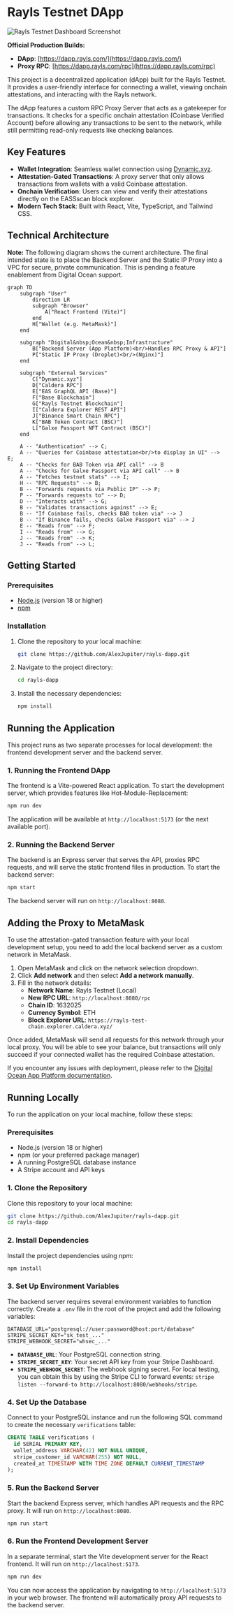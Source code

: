 # Rayls Testnet DApp

![Rayls Testnet Dashboard Screenshot](public/dashboardscreenshotwithglax.png)

**Official Production Builds:**
- **DApp**: [https://dapp.rayls.com/](https://dapp.rayls.com/)
- **Proxy RPC**: [https://dapp.rayls.com/rpc](https://dapp.rayls.com/rpc)

This project is a decentralized application (dApp) built for the Rayls Testnet. It provides a user-friendly interface for connecting a wallet, viewing onchain attestations, and interacting with the Rayls network.

The dApp features a custom RPC Proxy Server that acts as a gatekeeper for transactions. It checks for a specific onchain attestation (Coinbase Verified Account) before allowing any transactions to be sent to the network, while still permitting read-only requests like checking balances.

## Key Features

- **Wallet Integration**: Seamless wallet connection using [Dynamic.xyz](https://www.dynamic.xyz/).
- **Attestation-Gated Transactions**: A proxy server that only allows transactions from wallets with a valid Coinbase attestation.
- **Onchain Verification**: Users can view and verify their attestations directly on the EASSscan block explorer.
- **Modern Tech Stack**: Built with React, Vite, TypeScript, and Tailwind CSS.

## Technical Architecture

**Note:** The following diagram shows the current architecture. The final intended state is to place the Backend Server and the Static IP Proxy into a VPC for secure, private communication. This is pending a feature enablement from Digital Ocean support.

```mermaid
graph TD
    subgraph "User"
        direction LR
        subgraph "Browser"
            A["React Frontend (Vite)"]
        end
        H["Wallet (e.g. MetaMask)"]
    end

    subgraph "Digital&nbsp;Ocean&nbsp;Infrastructure"
        B["Backend Server (App Platform)<br/>Handles RPC Proxy & API"]
        P["Static IP Proxy (Droplet)<br/>(Nginx)"]
    end

    subgraph "External Services"
        C["Dynamic.xyz"]
        D["Caldera RPC"]
        E["EAS GraphQL API (Base)"]
        F["Base Blockchain"]
        G["Rayls Testnet Blockchain"]
        I["Caldera Explorer REST API"]
        J["Binance Smart Chain RPC"]
        K["BAB Token Contract (BSC)"]
        L["Galxe Passport NFT Contract (BSC)"]
    end

    A -- "Authentication" --> C;
    A -- "Queries for Coinbase attestation<br/>to display in UI" --> E;
    A -- "Checks for BAB Token via API call" --> B
    A -- "Checks for Galxe Passport via API call" --> B
    A -- "Fetches testnet stats" --> I;
    H -- "RPC Requests" --> B;
    B -- "Forwards requests via Public IP" --> P;
    P -- "Forwards requests to" --> D;
    D -- "Interacts with" --> G;
    B -- "Validates transactions against" --> E;
    B -- "If Coinbase fails, checks BAB token via" --> J
    B -- "If Binance fails, checks Galxe Passport via" --> J
    E -- "Reads from" --> F;
    I -- "Reads from" --> G;
    J -- "Reads from" --> K;
    J -- "Reads from" --> L;
```

## Getting Started

### Prerequisites

- [Node.js](https://nodejs.org/) (version 18 or higher)
- [npm](https://www.npmjs.com/)

### Installation

1.  Clone the repository to your local machine:
    ```bash
    git clone https://github.com/AlexJupiter/rayls-dapp.git
    ```

2.  Navigate to the project directory:
    ```bash
    cd rayls-dapp
    ```

3.  Install the necessary dependencies:
    ```bash
    npm install
    ```

## Running the Application

This project runs as two separate processes for local development: the frontend development server and the backend server.

### 1. Running the Frontend DApp

The frontend is a Vite-powered React application. To start the development server, which provides features like Hot-Module-Replacement:

```bash
npm run dev
```

The application will be available at `http://localhost:5173` (or the next available port).

### 2. Running the Backend Server

The backend is an Express server that serves the API, proxies RPC requests, and will serve the static frontend files in production. To start the backend server:

```bash
npm start
```

The backend server will run on `http://localhost:8080`.

## Adding the Proxy to MetaMask

To use the attestation-gated transaction feature with your local development setup, you need to add the local backend server as a custom network in MetaMask.

1.  Open MetaMask and click on the network selection dropdown.
2.  Click **Add network** and then select **Add a network manually**.
3.  Fill in the network details:
    *   **Network Name**: Rayls Testnet (Local)
    *   **New RPC URL**: `http://localhost:8080/rpc`
    *   **Chain ID**: 1632025
    *   **Currency Symbol**: ETH
    *   **Block Explorer URL**: `https://rayls-test-chain.explorer.caldera.xyz/`

Once added, MetaMask will send all requests for this network through your local proxy. You will be able to see your balance, but transactions will only succeed if your connected wallet has the required Coinbase attestation.

If you encounter any issues with deployment, please refer to the [Digital Ocean App Platform documentation](https://docs.digitalocean.com/products/app-platform/).

## Running Locally

To run the application on your local machine, follow these steps:

### Prerequisites

- Node.js (version 18 or higher)
- npm (or your preferred package manager)
- A running PostgreSQL database instance
- A Stripe account and API keys

### 1. Clone the Repository

Clone this repository to your local machine:

```bash
git clone https://github.com/AlexJupiter/rayls-dapp.git
cd rayls-dapp
```

### 2. Install Dependencies

Install the project dependencies using npm:

```bash
npm install
```

### 3. Set Up Environment Variables

The backend server requires several environment variables to function correctly. Create a `.env` file in the root of the project and add the following variables:

```
DATABASE_URL="postgresql://user:password@host:port/database"
STRIPE_SECRET_KEY="sk_test_..."
STRIPE_WEBHOOK_SECRET="whsec_..."
```

- **`DATABASE_URL`**: Your PostgreSQL connection string.
- **`STRIPE_SECRET_KEY`**: Your secret API key from your Stripe Dashboard.
- **`STRIPE_WEBHOOK_SECRET`**: The webhook signing secret. For local testing, you can obtain this by using the Stripe CLI to forward events: `stripe listen --forward-to http://localhost:8080/webhooks/stripe`.

### 4. Set Up the Database

Connect to your PostgreSQL instance and run the following SQL command to create the necessary `verifications` table:

```sql
CREATE TABLE verifications (
  id SERIAL PRIMARY KEY,
  wallet_address VARCHAR(42) NOT NULL UNIQUE,
  stripe_customer_id VARCHAR(255) NOT NULL,
  created_at TIMESTAMP WITH TIME ZONE DEFAULT CURRENT_TIMESTAMP
);
```

### 5. Run the Backend Server

Start the backend Express server, which handles API requests and the RPC proxy. It will run on `http://localhost:8080`.

```bash
npm run start
```

### 6. Run the Frontend Development Server

In a separate terminal, start the Vite development server for the React frontend. It will run on `http://localhost:5173`.

```bash
npm run dev
```

You can now access the application by navigating to `http://localhost:5173` in your web browser. The frontend will automatically proxy API requests to the backend server.
